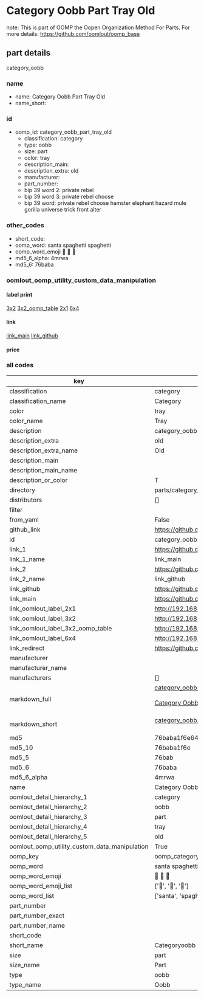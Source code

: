 # Category Oobb Part Tray Old  

note: This is part of OOMP the Oopen Organization Method For Parts. For more details: https://github.com/oomlout/oomp_base

##  part details
  



category_oobb



### name
* name: Category Oobb Part Tray Old
* name_short: 
### id
* oomp_id: category_oobb_part_tray_old
  * classification: category
  * type: oobb
  * size: part
  * color: tray
  * description_main: 
  * description_extra: old
  * manufacturer: 
  * part_number: 
  * bip 39 word 2: private rebel
  * bip 39 word 3: private rebel choose
  * bip 39 word: private rebel choose hamster elephant hazard mule gorilla universe trick front alter

### other_codes
* short_code: 
* oomp_word: santa spaghetti spaghetti
* oomp_word_emoji :santa: :spaghetti: :spaghetti:
* md5_6_alpha: 4mrwa
* md5_6: 76baba






### oomlout_oomp_utility_custom_data_manipulation
#### label print
[3x2](http://192.168.1.245:1112/?label=oomp%204mrwa)
[3x2_oomp_table](http://192.168.1.108:1112/?label=oomp%204mrwa)
[2x1](http://192.168.1.242:1112/?label=oomp%204mrwa)
[6x4](http://192.168.1.55:1112/?label=oomp%204mrwa)    

#### link

[link_main](https://github.com/oomlout/oomlout_oomp_version_1_messy/tree/main/parts/category_oobb_part_tray_old) [link_github](https://github.com/oomlout/oomlout_oomp_version_1_messy/tree/main/parts/category_oobb_part_tray_old)                             

#### price







### all codes 
| key | value |  
| --- | --- |  
| classification | category |  
| classification_name | Category |  
| color | tray |  
| color_name | Tray |  
| description | category_oobb |  
| description_extra | old |  
| description_extra_name | Old |  
| description_main |  |  
| description_main_name |  |  
| description_or_color | T  |  
| directory | parts/category_oobb_part_tray_old |  
| distributors | [] |  
| filter |  |  
| from_yaml | False |  
| github_link | https://github.com/oomlout/oomlout_oomp_part_src/tree/main/parts/category_oobb_part_tray_old |  
| id | category_oobb_part_tray_old |  
| link_1 | https://github.com/oomlout/oomlout_oomp_version_1_messy/tree/main/parts/category_oobb_part_tray_old |  
| link_1_name | link_main |  
| link_2 | https://github.com/oomlout/oomlout_oomp_version_1_messy/tree/main/parts/category_oobb_part_tray_old |  
| link_2_name | link_github |  
| link_github | https://github.com/oomlout/oomlout_oomp_version_1_messy/tree/main/parts/category_oobb_part_tray_old |  
| link_main | https://github.com/oomlout/oomlout_oomp_version_1_messy/tree/main/parts/category_oobb_part_tray_old |  
| link_oomlout_label_2x1 | http://192.168.1.242:1112/?label=oomp%204mrwa |  
| link_oomlout_label_3x2 | http://192.168.1.245:1112/?label=oomp%204mrwa |  
| link_oomlout_label_3x2_oomp_table | http://192.168.1.108:1112/?label=oomp%204mrwa |  
| link_oomlout_label_6x4 | http://192.168.1.55:1112/?label=oomp%204mrwa |  
| link_redirect | https://github.com/oomlout/oomlout_oomp_version_1_messy/tree/main/parts/category_oobb_part_tray_old |  
| manufacturer |  |  
| manufacturer_name |  |  
| manufacturers | [] |  
| markdown_full | [category_oobb_part_tray_old](none)<br>[](none)<br>[Category Oobb Part Tray Old](none)<br><br> |  
| markdown_short | [category_oobb_part_tray_old](none)<br><br> |  
| md5 | 76baba1f6e64b229a7a3e68a50accd59 |  
| md5_10 | 76baba1f6e |  
| md5_5 | 76bab |  
| md5_6 | 76baba |  
| md5_6_alpha | 4mrwa |  
| name | Category Oobb Part Tray Old |  
| oomlout_detail_hierarchy_1 | category |  
| oomlout_detail_hierarchy_2 | oobb |  
| oomlout_detail_hierarchy_3 | part |  
| oomlout_detail_hierarchy_4 | tray |  
| oomlout_detail_hierarchy_5 | old |  
| oomlout_oomp_utility_custom_data_manipulation | True |  
| oomp_key | oomp_category_oobb_part_tray_old |  
| oomp_word | santa spaghetti spaghetti |  
| oomp_word_emoji | :santa: :spaghetti: :spaghetti: |  
| oomp_word_emoji_list | [':santa:', ':spaghetti:', ':spaghetti:'] |  
| oomp_word_list | ['santa', 'spaghetti', 'spaghetti'] |  
| part_number |  |  
| part_number_exact |  |  
| part_number_name |  |  
| short_code |  |  
| short_name | Categoryoobb |  
| size | part |  
| size_name | Part |  
| type | oobb |  
| type_name | Oobb |  
